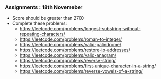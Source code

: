 ### Assignments : 18th Novemeber

- Score should be greater than 2700
- Complete these problems:
    - https://leetcode.com/problems/longest-substring-without-repeating-characters/
    - https://leetcode.com/problems/roman-to-integer/
    - https://leetcode.com/problems/valid-palindrome/
    - https://leetcode.com/problems/restore-ip-addresses/
    - https://leetcode.com/problems/valid-anagram/
    - https://leetcode.com/problems/reverse-string/
    - https://leetcode.com/problems/first-unique-character-in-a-string/
    - https://leetcode.com/problems/reverse-vowels-of-a-string/
    
